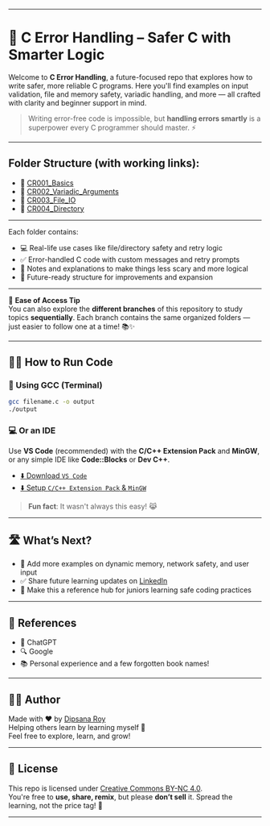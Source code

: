 
---

# 🚨 C Error Handling – Safer C with Smarter Logic

Welcome to **C Error Handling**, a future-focused repo that explores how to write safer, more reliable C programs. Here you'll find examples on input validation, file and memory safety, variadic handling, and more — all crafted with clarity and beginner support in mind.

> Writing error-free code is impossible, but **handling errors smartly** is a superpower every C programmer should master. ⚡

---

## Folder Structure (with working links):

- 📁 [CR001_Basics](https://github.com/DipsanaRoy/c-error-handling/tree/main/CR001_Basics)  
- 📁 [CR002_Variadic_Arguments](https://github.com/DipsanaRoy/c-error-handling/tree/main/CR002_Variadic_Arguments)  
- 📁 [CR003_File_IO](https://github.com/DipsanaRoy/c-error-handling/tree/main/CR003_File_IO)  
- 📁 [CR004_Directory](https://github.com/DipsanaRoy/c-error-handling/tree/main/CR004_Directory)

---

Each folder contains:
- 💻 Real-life use cases like file/directory safety and retry logic  
- ✅ Error-handled C code with custom messages and retry prompts  
- 📝 Notes and explanations to make things less scary and more logical  
- 🔁 Future-ready structure for improvements and expansion

---

🔀 **Ease of Access Tip**  
You can also explore the **different branches** of this repository to study topics **sequentially**. Each branch contains the same organized folders — just easier to follow one at a time! 📚✨

---

## 🏃‍♂️ How to Run Code

### 🔧 Using GCC (Terminal)
```bash
gcc filename.c -o output
./output
```

### 💻 Or an IDE 
Use **VS Code** (recommended) with the **C/C++ Extension Pack** and **MinGW**, or any simple IDE like **Code::Blocks** or **Dev C++**.

- [⬇️ Download `VS Code`](https://code.visualstudio.com/download)  
- [⬇️ Setup `C/C++ Extension Pack` & `MinGW`](https://code.visualstudio.com/docs/cpp/config-mingw)

> **Fun fact**: It wasn't always this easy! 😹

---

## 🛣️ What’s Next?

- 🔄 Add more examples on dynamic memory, network safety, and user input  
- ✅ Share future learning updates on [LinkedIn](https://www.linkedin.com/in/dipsana)  
- 💬 Make this a reference hub for juniors learning safe coding practices  

---

## 🙌 References
 
- 🤖 ChatGPT  
- 🔍 Google  
- 📚 Personal experience and a few forgotten book names!

---

## 🧑‍💻 Author

Made with ❤️ by [Dipsana Roy](https://github.com/DipsanaRoy)  
Helping others learn by learning myself 🌱  
Feel free to explore, learn, and grow!

---

## 📄 License

This repo is licensed under [Creative Commons BY-NC 4.0](https://creativecommons.org/licenses/by-nc/4.0/).  
You're free to **use, share, remix**, but please **don’t sell** it. Spread the learning, not the price tag! 💖

---
